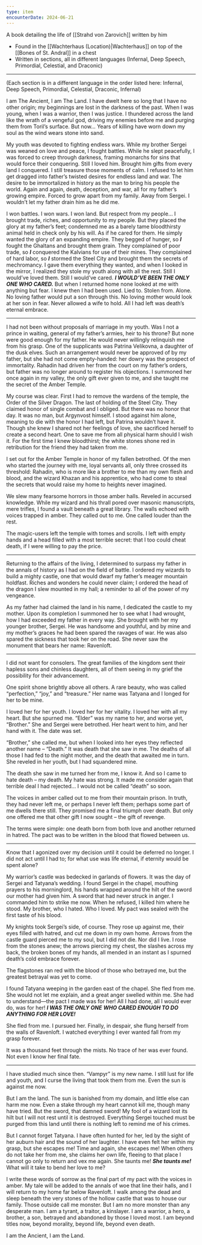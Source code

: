 ```yaml
---
type: item
encounterDate: 2024-06-21
---
```

A book detailing the life of [[Strahd von Zarovich]] written by him
- Found in the [[Wachterhaus (Location)|Wachterhaus]] on top of the [[Bones of St. Andral]] in a chest
- Written in sections, all in different languages (Infernal, Deep Speech, Primordial, Celestial, and Draconic)

---

(Each section is in a different language in the order listed here: Infernal, Deep Speech, Primordial, Celestial, Draconic, Infernal)

I am The Ancient, I am The Land. I have dwelt here so long that I have no other origin; my beginnings are lost in the darkness of the past. When I was young, when I was a warrior, then I was justice. I thundered across the land like the wrath of a vengeful god, driving my enemies before me and purging them from Toril’s surface. But now… Years of killing have worn down my soul as the wind wears stone into sand.

My youth was devoted to fighting endless wars. While my brother Sergei was weaned on love and peace, I fought battles. While he slept peacefully, I was forced to creep through darkness, framing monarchs for sins that would force their conquering. Still I loved him. Brought him gifts from every land I conquered. I still treasure those moments of calm. I refused to let him get dragged into father’s twisted desires for endless land and war. The desire to be immortalized in history as the man to bring his people the world. Again and again, death, deception, and war, all for my father’s growing empire. Forced to grow apart from my family. Away from Sergei. I wouldn’t let my father drain him as he did me.

I won battles. I won wars. I won land. But respect from my people… I brought trade, riches, and opportunity to my people. But they placed the glory at my father’s feet; condemned me as a barely tame bloodthirsty animal held in check only by his will. As if he cared for them. He simply wanted the glory of an expanding empire. They begged of hunger, so **_I_** fought the Ghaltans and brought them grain. They complained of poor trade, so **_I_** conquered the Kalvians for use of their mines. They complained of hard labor, so **_I_** stormed the Steel City and brought them the secrets of mechromancy. I gave them everything they wanted, and when I looked in the mirror, I realized they stole my youth along with all the rest. Still I would’ve loved them. Still I would’ve cared. **_I WOULD’VE BEEN THE ONLY ONE WHO CARED._** But when I returned home none looked at me with anything but fear. I knew then I had been used. Lied to. Stolen from. Alone. No loving father would put a son through this. No loving mother would look at her son in fear. Never allowed a wife to hold. All I had left was death’s eternal embrace.

---

I had not been without proposals of marriage in my youth. Was I not a prince in waiting, general of my father’s armies, heir to his throne? But none were good enough for my father. He would never willingly relinquish me from his grasp. One of the supplicants was Patrina Velikovna, a daughter of the dusk elves. Such an arrangement would never be approved of by my father, but she had not come empty-handed: her dowry was the prospect of immortality. Rahadin had driven her from the court on my father’s orders, but father was no longer around to register his objections. I summoned her once again in my valley, the only gift ever given to me, and she taught me the secret of the Amber Temple.

My course was clear. First I had to remove the wardens of the temple, the Order of the Silver Dragon. The last of holding of the Steel City. They claimed honor of single combat and I obliged. But there was no honor that day. It was no man, but Argynvost himself. I stood against him alone, meaning to die with the honor I had left, but Patrina wouldn’t have it. Though she knew I shared not her feelings of love, she sacrificed herself to create a second heart. One to save me from all physical harm should I wish it. For the first time I knew bloodthirst; the white stones shone red in retribution for the friend they had taken from me.

I set out for the Amber Temple in honor of my fallen betrothed. Of the men who started the journey with me, loyal servants all, only three crossed its threshold: Rahadin, who is more like a brother to me than my own flesh and blood, and the wizard Khazan and his apprentice, who had come to steal the secrets that would raise my home to heights never imagined.

We slew many fearsome horrors in those amber halls. Reveled in accursed knowledge. While my wizard and his thrall pored over masonic manuscripts, mere trifles, I found a vault beneath a great library. The walls echoed with voices trapped in amber. They called out to me. One called louder than the rest.

The magic-users left the temple with tomes and scrolls. I left with empty hands and a head filled with a most terrible secret: that I too could cheat death, if I were willing to pay the price.

---

Returning to the affairs of the living, I determined to surpass my father in the annals of history as I had on the field of battle. I ordered my wizards to build a mighty castle, one that would dwarf my father’s meager mountain holdfast. Riches and wonders he could never claim; I ordered the head of the dragon I slew mounted in my hall; a reminder to all of the power of my vengeance.

As my father had claimed the land in his name, I dedicated the castle to my mother. Upon its completion I summoned her to see what I had wrought, how I had exceeded my father in every way. She brought with her my younger brother, Sergei. He was handsome and youthful, and by mine and my mother’s graces he had been spared the ravages of war. He was also spared the sickness that took her on the road. She never saw the monument that bears her name: Ravenloft.

---

I did not want for consolers. The great families of the kingdom sent their hapless sons and chinless daughters, all of them seeing in my grief the possibility for their advancement.

One spirit shone brightly above all others. A rare beauty, who was called “perfection,” “joy,” and “treasure.” Her name was Tatyana and I longed for her to be mine.

I loved her for her youth. I loved her for her vitality. I loved her with all my heart. But she spurned me. “Elder” was my name to her, and worse yet, “Brother.” She and Sergei were betrothed. Her heart went to him, and her hand with it. The date was set.

“Brother,” she called me, but when I looked into her eyes they reflected another name – “Death.” It was death that she saw in me. The deaths of all those I had fed to the night mother, and the death that awaited me in turn. She reveled in her youth, but I had squandered mine.

The death she saw in me turned her from me, I know it. And so I came to hate death – my death. My hate was strong. It made me consider again that terrible deal I had rejected… I would not be called “death” so soon.

The voices in amber called out to me from their mountain prison. In truth, they had never left me, or perhaps I never left them; perhaps some part of me dwells there still. They promised me a final triumph over death. But only one offered me that other gift I now sought – the gift of revenge.

The terms were simple: one death born from both love and another returned in hatred. The pact was to be written in the blood that flowed between us.

---

Know that I agonized over my decision until it could be deferred no longer. I did not act until I had to; for what use was life eternal, if eternity would be spent alone?

My warrior’s castle was bedecked in garlands of flowers. It was the day of Sergei and Tatyana’s wedding. I found Sergei in the chapel, mouthing prayers to his morninglord, his hands wrapped around the hilt of the sword our mother had given him. A sword that had never struck in anger. I commanded him to strike me now. When he refused, I killed him where he stood. My brother, who I hated. Who I loved. My pact was sealed with the first taste of his blood.

My knights took Sergei’s side, of course. They rose up against me, their eyes filled with hatred, and cut me down in my own home. Arrows from the castle guard pierced me to my soul, but I did not die. Nor did I live. I rose from the stones anew; the arrows piercing my chest, the slashes across my back, the broken bones of my hands, all mended in an instant as I spurned death’s cold embrace forever.

The flagstones ran red with the blood of those who betrayed me, but the greatest betrayal was yet to come.

I found Tatyana weeping in the garden east of the chapel. She fled from me. She would not let me explain, and a great anger swelled within me. She had to understand—the pact I made was for her! All I had done, all I would ever do, was for her! **_I WAS THE ONLY ONE_** **_WHO CARED ENOUGH TO DO ANYTHING FOR HER LOVE!_**

She fled from me. I pursued her. Finally, in despair, she flung herself from the walls of Ravenloft. I watched everything I ever wanted fall from my grasp forever.

It was a thousand feet through the mists. No trace of her was ever found. Not even I know her final fate.

---

I have studied much since then. “Vampyr” is my new name. I still lust for life and youth, and I curse the living that took them from me. Even the sun is against me now.

But I am the land. The sun is banished from my domain, and little else can harm me now. Even a stake through my heart cannot kill me, though many have tried. But the sword, that damned sword! My fool of a wizard lost its hilt but I will not rest until it is destroyed. Everything Sergei touched must be purged from this land until there is nothing left to remind me of his crimes.

But I cannot forget Tatyana. I have often hunted for her, led by the sight of her auburn hair and the sound of her laughter. I have even felt her within my grasp, but she escapes me! Time and again, she escapes me! When others do not take her from me, she claims her own life, fleeing to that place I cannot go only to return and vex me again. She taunts me! **_She taunts me!_** What will it take to bend her love to me?

I write these words of sorrow as the final part of my pact with the voices in amber. My tale will be added to the annals of woe that line their halls, and I will return to my home far below Ravenloft. I walk among the dead and sleep beneath the very stones of the hollow castle that was to house our family. Those outside call me monster. But I am no more monster than any desperate man. I am a tyrant, a traitor, a kinslayer. I am a warrior, a hero, a brother, a son, betrayed and abandoned by those I loved most. I am beyond titles now, beyond morality, beyond life, beyond even death.

I am the Ancient, I am the Land.